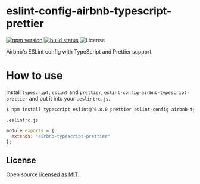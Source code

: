 # eslint-config-airbnb-typescript-prettier

[![npm version][npm-image]][npm-url]
[![build status][circleci-image]][circleci-url]
![License][license]

Airbnb's ESLint config with TypeScript and Prettier support.

# How to use
Install `typescript`, `eslint` and `prettier`, `eslint-config-airbnb-typescript-prettier` and put it into your `.eslintrc.js`.

```bash
$ npm install typescript eslint@^6.8.0 prettier eslint-config-airbnb-typescript-prettier --save-dev
```

`.eslintrc.js`

```js
module.exports = {
  extends: "airbnb-typescript-prettier"
};
```

## License

Open source [licensed as MIT](https://github.com/toshi-toma/eslint-config-airbnb-typescript-prettier/blob/master/LICENSE).

[npm-image]: https://img.shields.io/npm/v/eslint-config-airbnb-typescript-prettier.svg
[npm-url]: https://npmjs.org/package/eslint-config-airbnb-typescript-prettier
[license]: https://img.shields.io/npm/l/eslint-config-airbnb-typescript-prettier.svg
[circleci-image]: https://circleci.com/gh/toshi-toma/eslint-config-airbnb-typescript-prettier.svg?style=shield
[circleci-url]: https://circleci.com/gh/toshi-toma/eslint-config-airbnb-typescript-prettier
